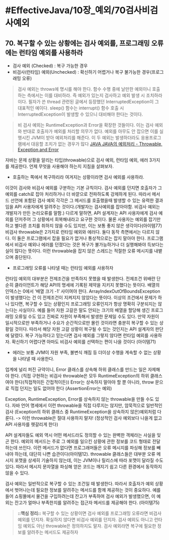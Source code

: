# #EffectiveJava/10장_예외/70검사비검사예외


## 70. 복구할 수 있는 상황에는 검사 예외를, 프로그래밍 오류에는 런타임 예외를 사용하라

- 검사 예외 (Checked) : 복구 가능한 경우
- 비검사(런타임) 예외(Unchecked) : 확신하기 어렵거나 복구 불가능한 경우(프로그래밍 오류)

> 검사 예외는 throws에 명시를 해야 한다. 함수 수행 중에 날만한 예외이니 호출하는 측에서는 이를 대비하라. 즉 예외가 있는지 검사하고 예외 발생 시 조치하라 이다. 필자가 쓴 thread 관련된 글에서 등장했던 InterruptedException이 그 대표적인 예이다. sleep() 함수는 interrupt() 함수 호출 시 InterruptedException이 발생할 수 있으니 대비해야 한다는 것이다.

> 비 검사 예외는 RuntimeException과 Error을 확장한 것들이다. 이는 검사 예외와 반대로 호출자가 예외를 처리할 의무가 없다. 예외를 아무도 안 잡으면 이를 실행시킨 JVM이 받아 예외처리를 해준다. 이 두 예외는 발생하더라도 응용프로그램에서 대응할 조치가 없는 경우가 많다
[JAVA JAVA의 예외처리 - Throwable, Exception and Error](https://rightnowdo.tistory.com/entry/JAVA-JAVA%EC%9D%98-%EC%98%88%EC%99%B8%EC%B2%98%EB%A6%AC-Throwable-Exception-and-Error)


자바는 문제 상황을 알리는 타입(throwable)으로 검사 예외, 런타임 예외, 에러 3가지를 제공한다. 언제 무엇을 사용해야 하는지 지침을 살펴보자.


- 호출하는 쪽에서 복구하리라 여겨지는 상황이라면 검사 예외를 사용하라.

이것이 검사와 비검사 예외를 구분하는 기본 규칙이다. 검사 예외를 던지면 호출자가 그 예외를 catch로 잡아 처리하거나 더 바깥으로 전파하도록 강제하게 된다. 따라서 메서드 선언에 포함된 검사 예외 각각은 그 메서드를 호출했을때 발생할 수 있는 유력한 결과임을 API 사용자에게 알려주는 것이다.(개발자는 검사예외를 잡아야함. 비검사 예외는 개발자가 만든 논리오류를 말함.)
 다르게 말하면, API 설계자는 API 사용자에게 검사 예외를 던저주어 그 상황에서 회복해내라고 요구한 것이다. 물론 사용자는 예외를 잡기만 하고 별다른 조치를 취하지 않을 수도 있지만, 이는 보통 좋지 않은 생각이다(아이템77)
 비검사 throwable은 2가지로 런타임 예외와 에러다. 둘다 동작 측면에서는 다르지 않다. 이 둘은 프로그램에서 잡을 필요가 없거나 통상적으로는 잡지 말아야 한다. 프로그램에서 비검사 예외나 에러를 던졌다는 것은 복구가 불가능하거나 더 실행해봐야 득보다는 실이 많다는 뜻이다. 이런 throwable을 잡지 않은 스레드는 적절한 오류 메시지를 내뱉으며 중단된다. 

- 프로그래밍 오류를 나타낼 때는 런타임 예외를 사용하자

런타임 예외의 대부분은 전제조건을 만족하지 못했을 때 발생한다. 전제조건 위배란 단순히 클라이언트가 해당 API의 명세에 기록된 제약을 지키지 못했다는 뜻이다. 
 배열의 인덱스는 0에서 ‘배열 크기 -1’ 사이여야 한다. ArrayIndexOutOfBoundsException이 발생했다는 건 이 전제조건이 지켜지지 않았다는 뜻이다.
 이상의 조건에서 문제가 하나 있다면, 복구할 수 있는 상황인지 프로그래밍 오류인지가 항상 명확히 구분되지는 않는다는 사실이다. 예를 들어 자원 고갈은 말도 안되는 크기의 배열을 할당해 생긴 프로그래밍 오류일 수도 있고 진짜로 자원이 부족해서 발생한 문제일 수도 있다. 만약 자원이 일시적으로만 부족하거나 수요가 순간적으로만 몰린 것이라면 충분히 복구할 수 있는 상황일 것이다. 따라서 해당 자원 고갈 상황이 복구될 수 있는 것인지는 API 설계자의 판단에 달렸다. 복구 가능하다고 믿는다면 검사 예외를 그렇지 않다면 런타임 예외를 사용하자. 확신하기 어렵다면 아마도 비검사 예외를 선택하는 편이 나을 것이다 (아이템71)
 
- 에러는 보통 JVM이 자원 부족, 불변식 깨짐 등 더이상 수행을 계속할 수 없는 상황을 나타낼 때 사용한다.

업계에 널리 퍼진 규약이니, Error 클래스를 상속해 하위 클래스를 만드는 일은 자제해야 한다. (직접 구현하는 비검사 throwable은 모두 RuntimeException의 하위 클래스여야 한다(직접적이든 간접적이든)) Error는 상속하지 말아야 할 뿐 아니라, throw 문으로 직접 던지는 일도 없어야 한다 (AssertionError는 예외)



Exception, RuntimeException, Error를 상속하지 않는 throwable을 만들 수도 있다. 자바 언어 명세에서 이런 throwable을 직접 다루지는 않지만, 암묵적으로 일반적인 검사 (Exception의 하위 클래스 중 RuntimeException을 상속하지 않은)예외처럼 다룬다. 
-> 이런 throwable은 절대 사용하지 말자! (정상적인 검사 예외보다 나을게 없고 API 사용자를 헷갈리게 한다)

API 설계자들도 예외 역시 어떤 메서드라도 정의할 수 있는 완벽한 객체라는 사실을 잊곤 한다. 예외의 메서드는 주로 그 예외를 일으킨 상황에 관한 정보를 코드 형태로 전달하는데 쓰인다. 이런 메서드가 없다면 프로그래머들은 오류 메시지를 파싱해 정보를 빼내야 하는데, 대단히 나쁜 습관이다(아이템12). throwable 클래스들은 대부분 오류 메시지 포맷을 상세히 기술하지 않는데, 이는 JVM이나 릴리스에 따라 포맷이 달라질 수도 있다. 따라서 메시지 문자열을 파싱해 얻은 코드는 깨지기 쉽고 다른 환경에서 동작하지 않을 수 있다.


검사 예외는 일반적으로 복구할 수 있는 조건일 때 발생한다. 따라서 호출자가 예외 상황에서 벗어나는데 필요한 정보를 알려주는 메서드를 함께 제공하는 것이 중요하다.
예를 들어 쇼핑몰에서 물건을 구입하려는데 잔고가 부족하여 검사 예외가 발생했으면, 이 예외는 잔고가 얼마나 부족한지를 알려주는 접근자 메서드를 제공해야 한다. (아이템75)


> **::핵심 정리::** 
> 복구할 수 있는 상황이면 검사 예외를 프로그래밍 오류라면 비검사 예외를 던지자. 확실하지 않다면 비검사 예외를 던지자. 검사 예외도 아니고 런타임 예외도 아닌 throwable은 정의하지도 말자. 검사 예외라면 복구에 필요한 정보를 알려주는 메서드도 제공하자






